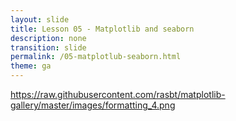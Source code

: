 ```yaml
---
layout: slide
title: Lesson 05 - Matplotlib and seaborn
description: none
transition: slide
permalink: /05-matplotlub-seaborn.html
theme: ga
---
```



https://raw.githubusercontent.com/rasbt/matplotlib-gallery/master/images/formatting_4.png
